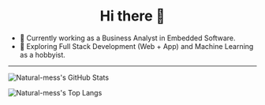 <h1 align="center">Hi there 👋</h1>

- 🔭 Currently working as a Business Analyst in Embedded Software.  
- 🌱 Exploring Full Stack Development (Web + App) and Machine Learning as a hobbyist.

---

![Natural-mess's GitHub Stats](https://github-readme-stats.vercel.app/api?username=natural-mess&show_icons=true&count_private=true&rank_icon=default&theme=dark)

![Natural-mess's Top Langs](https://github-readme-stats.vercel.app/api/top-langs/?username=natural-mess&layout=compact&theme=dark)


